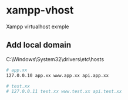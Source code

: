 # xampp-vhost
Xampp virtualhost exmple

## Add local domain
C:\Windows\System32\drivers\etc\hosts
```sh
# app.xx
127.0.0.10 app.xx www.app.xx api.app.xx

# test.xx
# 127.0.0.11 test.xx www.test.xx api.test.xx
```
